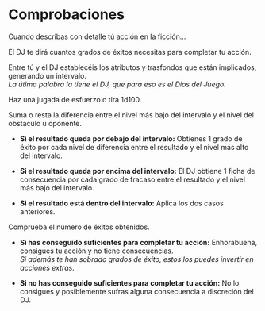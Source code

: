 
Comprobaciones
==============

Cuando describas con detalle tú acción en la ficción...

El DJ te dirá cuantos grados de éxitos necesitas para completar tu acción.

Entre tú y el DJ establecéis los atributos y trasfondos que están implicados, generando un intervalo.  
*La útima palabra la tiene el DJ, que para eso es el Dios del Juego.*

Haz una jugada de esfuerzo o tira 1d100.

Suma o resta la diferencia entre el nivel más bajo del intervalo y el nivel del obstaculo u oponente.

- **Si el resultado queda por debajo del intervalo:** Obtienes 1 grado de éxito por cada nivel de diferencia entre el resultado y el nivel más alto del intervalo.

- **Si el resultado queda por encima del intervalo:** El DJ obtiene 1 ficha de consecuencia por cada grado de fracaso entre el resultado y el nivel más bajo del intervalo.

- **Si el resultado está dentro del intervalo:** Aplica los dos casos anteriores.

Comprueba el número de éxitos obtenidos.

- **Si has conseguido suficientes para completar tu acción:** Enhorabuena, consigues tu acción y no tiene consecuencias.  
*Si además te han sobrado grados de éxito, estos los puedes invertir en acciones extras.*

- **Si no has conseguido suficientes para completar tu acción:** No lo consigues y posiblemente sufras alguna consecuencia a discreción del DJ.

